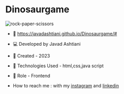 # Dinosaurgame
![rock-paper-scissors](https://github.com/javadashtiani/Rock-Paper-Scissors/assets/134012615/926010bf-3473-49fa-a04a-7938d9754a9f)
- 🔗 https://javadashtiani.github.io/Dinosaurgame/#
- 💻 Developed by Javad Ashtiani
- 📆 Created - 2023
- 🔧 Technologies Used - html,css,java script
- 🧑‍ Role - Frontend

- How to reach me : with my [instagram](https://www.instagram.com/javadashtiani_web/) and [linkedin](https://www.linkedin.com/in/javadashtiani/)
